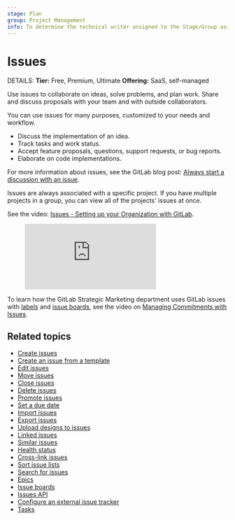 ```yaml
---
stage: Plan
group: Project Management
info: To determine the technical writer assigned to the Stage/Group associated with this page, see https://handbook.gitlab.com/handbook/product/ux/technical-writing/#assignments
---
```


# Issues

DETAILS:
**Tier:** Free, Premium, Ultimate
**Offering:** SaaS, self-managed

Use issues to collaborate on ideas, solve problems, and plan work.
Share and discuss proposals with your team and with outside collaborators.

You can use issues for many purposes, customized to your needs and workflow.

- Discuss the implementation of an idea.
- Track tasks and work status.
- Accept feature proposals, questions, support requests, or bug reports.
- Elaborate on code implementations.

For more information about issues, see the GitLab blog post:
[Always start a discussion with an issue](https://about.gitlab.com/blog/2016/03/03/start-with-an-issue/).

Issues are always associated with a specific project. If you have multiple
projects in a group, you can view all of the projects' issues at once.

<div class="video-fallback">
  See the video: <a href="https://www.youtube.com/watch?v=Mt1EzlKToig">Issues - Setting up your Organization with GitLab</a>.
</div>
<figure class="video-container">
  <iframe src="https://www.youtube-nocookie.com/embed/Mt1EzlKToig" frameborder="0" allowfullscreen> </iframe>
</figure>

<i class="fa fa-youtube-play youtube" aria-hidden="true"></i>
To learn how the GitLab Strategic Marketing department uses GitLab issues with [labels](../labels.md) and
[issue boards](../issue_board.md), see the video on
[Managing Commitments with Issues](https://www.youtube.com/watch?v=cuIHNintg1o&t=3).

## Related topics

- [Create issues](create_issues.md)
- [Create an issue from a template](../../project/description_templates.md#use-the-templates)
- [Edit issues](managing_issues.md#edit-an-issue)
- [Move issues](managing_issues.md#move-an-issue)
- [Close issues](managing_issues.md#close-an-issue)
- [Delete issues](managing_issues.md#delete-an-issue)
- [Promote issues](managing_issues.md#promote-an-issue-to-an-epic)
- [Set a due date](due_dates.md)
- [Import issues](csv_import.md)
- [Export issues](csv_export.md)
- [Upload designs to issues](design_management.md)
- [Linked issues](related_issues.md)
- [Similar issues](managing_issues.md#similar-issues)
- [Health status](managing_issues.md#health-status)
- [Cross-link issues](crosslinking_issues.md)
- [Sort issue lists](sorting_issue_lists.md)
- [Search for issues](managing_issues.md#filter-the-list-of-issues)
- [Epics](../../group/epics/index.md)
- [Issue boards](../issue_board.md)
- [Issues API](../../../api/issues.md)
- [Configure an external issue tracker](../../../integration/external-issue-tracker.md)
- [Tasks](../../tasks.md)
